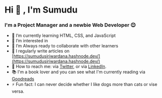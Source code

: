# Hi 👋 , I'm Sumudu

### I'm a Project Manager and a newbie Web Developer 😊

- 🌱 I’m currently learning HTML, CSS, and JavaScript
- 👀 I’m interested in
- 👯 I’m Always ready to collaborate with other learners
- 📝 I regularly write articles on [https://sumudusiriwardana.hashnode.dev/](https://sumudusiriwardana.hashnode.dev/)
- 🤙 How to reach me: via [Twitter](https://twitter.com/sumusiriwardana), or via [LinkedIn](https://www.linkedin.com/in/sumudusiriwardana/). 
- 📚 I'm a book lover and you can see what I'm currently reading via [Goodreads](https://www.goodreads.com/user/show/2445065-sumudu)
- ⚡ Fun fact: I can never decide whether I like dogs more than cats or vise versa. 








<!---
sumusiriwardana/sumusiriwardana is a ✨ special ✨ repository because its `README.md` (this file) appears on your GitHub profile.
You can click the Preview link to take a look at your changes.
--->
